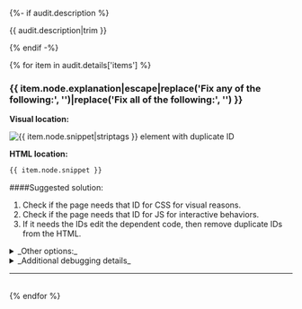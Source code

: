 {%- if audit.description %}

{{ audit.description|trim }}

{% endif -%}

{% for item in audit.details['items'] %}

### {{ item.node.explanation|escape|replace('Fix any of the following:', '')|replace('Fix all of the following:', '') }}

__Visual location:__

![{{ item.node.snippet|striptags }} element with duplicate ID](https://via.placeholder.com/150x50)

__HTML location:__

```html
{{ item.node.snippet }}
```

####Suggested solution:

1. Check if the page needs that ID for CSS for visual reasons.
2. Check if the page needs that ID for JS for interactive behaviors.
3. If it needs the IDs edit the dependent code, then remove duplicate IDs from the HTML.

<details>
<summary>_Other options:_</summary>
{{ item.node.explanation|escape|replace('  ', '<br>') }}
</details>

<details>
<summary>_Additional debugging details_</summary>
Path:<br>
<code>{{ item.node.path }}</code><br>
Selector:<br>
<code>{{ item.node.selector }}</code>
</details>

<hr>

<br>
{% endfor %}